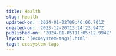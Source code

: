 ```yaml
---
title: Health
slug: health
updated-on: '2024-01-02T09:46:06.701Z'
created-on: '2023-12-20T13:24:23.947Z'
published-on: '2024-01-05T11:05:12.994Z'
layout: '[ecosystem-tags].html'
tags: ecosystem-tags
---
```



